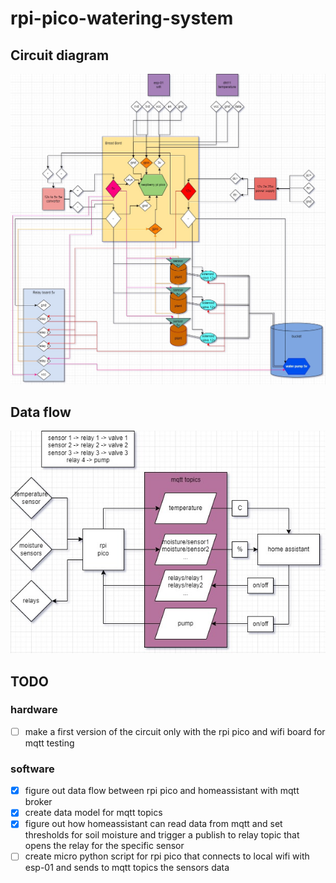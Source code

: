 # rpi-pico-watering-system

## Circuit diagram

![circuit diagram](doc/circuit.jpg "circuit diagram")

## Data flow

![data flow](doc/data-flow.jpg "data flow")

## TODO
### hardware
- [ ] make a first version of the circuit only with the rpi pico and wifi board for mqtt testing
### software
- [x] figure out data flow between rpi pico and homeassistant with mqtt broker
- [x] create data model for mqtt topics
- [x] figure out how homeassistant can read data from mqtt and set thresholds for soil moisture and trigger a publish to relay topic that opens the relay for the specific sensor
- [ ] create micro python script for rpi pico that connects to local wifi with esp-01 and sends to mqtt topics the sensors data
